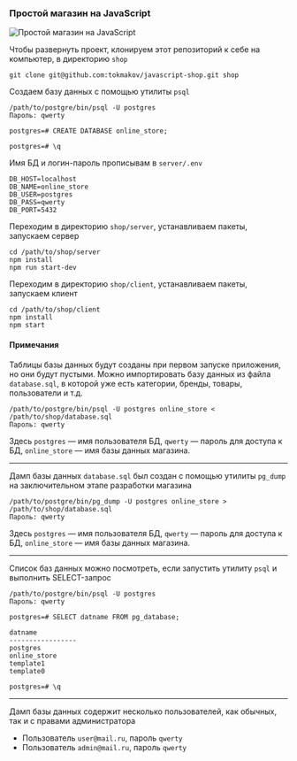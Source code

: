 ### Простой магазин на JavaScript

![Простой магазин на JavaScript](https://tokmakov.msk.ru/files/blog/664/shop.gif)


Чтобы развернуть проект, клонируем этот репозиторий к себе на компьютер, в директорию `shop`

```
git clone git@github.com:tokmakov/javascript-shop.git shop
```

Создаем базу данных с помощью утилиты `psql`

```
/path/to/postgre/bin/psql -U postgres
Пароль: qwerty

postgres=# CREATE DATABASE online_store;

postgres=# \q
```

Имя БД и логин-пароль прописывам в `server/.env`

```
DB_HOST=localhost
DB_NAME=online_store
DB_USER=postgres
DB_PASS=qwerty
DB_PORT=5432
```

Переходим в директорию `shop/server`, устанавливаем пакеты, запускаем сервер

```
cd /path/to/shop/server
npm install
npm run start-dev
```

Переходим в директорию `shop/client`, устанавливаем пакеты, запускаем клиент

```
cd /path/to/shop/client
npm install
npm start
```

#### Примечания

Таблицы базы данных будут созданы при первом запуске приложения, но они будут пустыми. Можно импортировать базу данных из файла `database.sql`, в которой уже есть категории, бренды, товары, пользователи и т.д.


```
/path/to/postgre/bin/psql -U postgres online_store < /path/to/shop/database.sql
Пароль: qwerty
```

Здесь `postgres` — имя пользователя БД, `qwerty` — пароль для доступа к БД, `online_store` — имя базы данных магазина.

---

Дамп базы данных `database.sql` был создан с помощью утилиты `pg_dump` на заключительном этапе разработки магазина

```
/path/to/postgre/bin/pg_dump -U postgres online_store > /path/to/shop/database.sql
Пароль: qwerty
```

Здесь `postgres` — имя пользователя БД, `qwerty` — пароль для доступа к БД, `online_store` — имя базы данных магазина.

---

Список баз данных можно посмотреть, если запустить утилиту `psql` и выполнить SELECT-запрос

```
/path/to/postgre/bin/psql -U postgres
Пароль: qwerty

postgres=# SELECT datname FROM pg_database;

datname
-----------------
postgres
online_store
template1
template0

postgres=# \q
```

---

Дамп базы данных содержит несколько пользователей, как обычных, так и с правами администратора

* Пользователь `user@mail.ru`, пароль `qwerty`
* Пользователь `admin@mail.ru`, пароль `qwerty`

